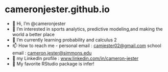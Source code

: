 # cameronjester.github.io
- 👋 Hi, I’m @cameronjester
- 👀 I’m interested in sports analytics, predictive modeling,and making the world a better place
- 🌱 I’m currently learning probability and calculus 2 
- 📫 How to reach me - 
personal email : camjester02@gmail.com
school email : cameron.jester@simmons.edu
- 🔗 my LinkedIn profile : www.linkedin.com/in/cameron-jester
- 📒 My favorite RStudio package is infer! 
<!---
cameronjester/cameronjester is a ✨ special ✨ repository because its `README.md` (this file) appears on your GitHub profile.
You can click the Preview link to take a look at your changes.
--->
